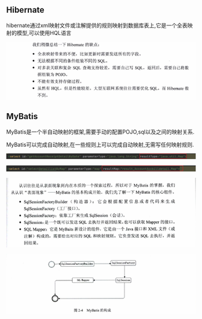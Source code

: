 # 



## Hibernate

hibernate通过xml映射文件或注解提供的规则映射到数据库表上,它是一个全表映射的模型,可以使用HQL语言

![image-20210719171651973](Image/image-20210719171651973.png)

## MyBatis

MyBatis是一个半自动映射的框架,需要手动的配置POJO,sql以及之间的映射关系.

MyBatis可以完成自动映射,在一些规则上可以完成自动映射,无需写任何映射规则.

![image-20210719172227483](Image/image-20210719172227483.png)

![image-20210719172335300](Image/image-20210719172335300.png)

![image-20210719172521223](Image/image-20210719172521223.png)

![image-20210719172546010](Image/image-20210719172546010.png)

